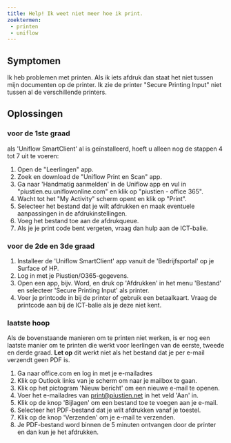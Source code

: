 ```yaml
---
title: Help! Ik weet niet meer hoe ik print.
zoektermen:
 - printen
 - uniflow
---
```


## Symptomen

Ik heb problemen met printen. Als ik iets afdruk dan staat het niet tussen mijn documenten op de printer. Ik zie de printer "Secure Printing Input" niet tussen al de verschillende printers.


## Oplossingen

### voor de 1ste graad

als 'Uniflow SmartClient' al is geïnstalleerd, hoeft u alleen nog de stappen 4 tot 7 uit te voeren:

1. Open de "Leerlingen" app.
2. Zoek en download de "Uniflow Print en Scan" app.
3. Ga naar 'Handmatig aanmelden' in de Uniflow app en vul in "piustien.eu.uniflowonline.com" en klik op "piustien - office 365".
4. Wacht tot het "My Activity" scherm opent en klik op "Print".
5. Selecteer het bestand dat je wilt afdrukken en maak eventuele aanpassingen in de afdrukinstellingen.
6. Voeg het bestand toe aan de afdrukqueue.
7. Als je je print code bent vergeten, vraag dan hulp aan de ICT-balie.

### voor de 2de en 3de graad

1. Installeer de 'Uniflow SmartClient' app vanuit de 'Bedrijfsportal' op je Surface of HP.
2. Log in met je Piustien/O365-gegevens.
3. Open een app, bijv. Word, en druk op 'Afdrukken' in het menu 'Bestand' en selecteer 'Secure Printing Input' als printer.
4. Voer je printcode in bij de printer of gebruik een betaalkaart. Vraag de printcode aan bij de ICT-balie als je deze niet kent.

### laatste hoop
Als de bovenstaande manieren om te printen niet werken, is er nog een laatste manier om te printen die werkt voor leerlingen van de eerste, tweede en derde graad. **Let op** dit werkt niet als het bestand dat je per e-mail verzendt geen PDF is.

1. Ga naar office.com en log in met je e-mailadres
2. Klik op Outlook links van je scherm om naar je mailbox te gaan.
3. Klik op het pictogram 'Nieuw bericht' om een nieuwe e-mail te openen.
4. Voer het e-mailadres van print@piustien.net in het veld 'Aan' in.
5. Klik op de knop 'Bijlagen' om een bestand toe te voegen aan je e-mail.
6. Selecteer het PDF-bestand dat je wilt afdrukken vanaf je toestel.
7. Klik op de knop 'Verzenden' om je e-mail te verzenden.
8. Je PDF-bestand word binnen de 5 minuten ontvangen door de printer en dan kun je het afdrukken.